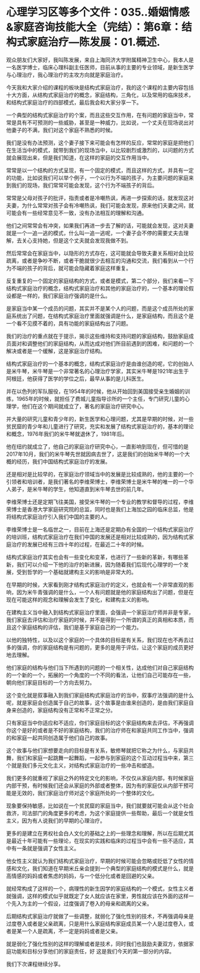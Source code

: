 # 心理学习区等多个文件：035..婚姻情感&家庭咨询技能大全（完结）：第6章：结构式家庭治疗—陈发展：01.概述.

观众朋友们大家好，我叫陈发展，来自上海同济大学附属精神卫生中心，我本人是一名医学博士，临床心理科副主任医师，目前从事的主要的专业领域，是新生医学与心理治疗，我心理治疗的主攻方向就是家庭治疗。

今天我和大家介绍的课程的板块是结构式家庭治疗，我的这个课程的主要内容包括十大方面，从结构式家庭治疗的概念，家庭结构，三角化，以及常用的临床技术，和结构式家庭治疗的四部模式，最后我会和大家分享一下。

一个典型的结构式家庭治疗的个案，而且这些交互作用，在有问题的家庭当中，常常是具有不可预测的一些威胁，甚至是一种威力，比如说，一个丈夫在现场说出对他妻子的不满，我们对这个家庭不熟悉的时候。

我们是没有办法预测，这个妻子接下来可能会有怎样的反应，常常的家庭是把他们在生活当中的模式，就带到我们的现场当中，以比较剧烈或激烈的，以问题的方式就会展现出来，但是我们知道，在这样的家庭的交互作用当中。

常常是以一个结构的方式呈现，有一个固定的模式，而且这样的方式，并具有一定的功能，比如说我们可以举个例子，一个以行为不端的孩子，为主要问题的家庭来到我们的现场，我们常常可能会发现，这个行为不端孩子的背后。

常常是父母对孩子的批评，指责或者是冷嘲热讽，再进一步探索的话，就发现这对夫妻，为什么常常对孩子会有冷嘲热讽，我们可能会发现，原来他们夫妻之间，就可能会有一些经常意见不一致，没有办法相互的理解和沟通。

他们之间常常会有冲突，如果我们再进一步去了解的话，可能就会发现，这对夫妻就是一个一追一逃的模式，什么叫一追一逃呢，一个妻子会不停的需要丈夫去理解，去关心支持她，但是这个丈夫就会发现我做不到。

然后常常会在家庭当中，以隐形的方式存在，这可能就会导致夫妻关系相对会比较疏离，或者是争吵不断，或者干脆就很少去相互的沟通和交流，我们看到从一个行为不端的孩子的背后，就可能会隐藏着家庭这样重复。

反复重复的一个固定的家庭结构的方式，或者是模式，第二个部分，我们来看一下结构式家庭治疗的概念，结构式家庭治疗和其他的家庭治疗的，一个基本的理论假设都是一样的，我们家庭治疗强调的是什么。

是家庭当中某一个成员的问题，其实并不是某个人的问题，而是这个成员所处的家庭系统出了问题，在结构式家庭治疗里面就强调是什么，是家庭结构，而且这个是一个看不见摸不着的，具有功能的家庭结构出了问题。

我们的治疗的重点就在于提示，揭示这些维持和支持问题的家庭结构，鼓励家庭成员面对和调整他们的家庭结构，从而达成对他们所目前遇到的困难，和问题的一个解决或者是一个缓解，这是家庭治疗结构。

结构式家庭治疗的一个基本的概念，结构式家庭治疗是由谁创造的呢，它的创始人是米牛琴，米牛琴是一个非常著名的心理治疗学家，其实米牛琴是1921年出生于阿根廷，他获得了医学的学位之后，最早从事的是儿科医生。

并在以色列的军队服役，在1954年的时候，他从开始回到美国接受亲生婚姻的训练，1965年的时候，就担任了费城儿童指导诊所的一个主任，专门研究儿童的心理学，他们在这个期间就成立了，著名的家庭治疗研究中心。

并大量的研究儿童和青少年的，新生医学和心理问题，尤其是早期的时候，对一些贫民窟的青少年和儿童进行了研究，充实和发展了结构式家庭治疗的，基本的理论和概念，1976年我们的米牛琴就退休了，1981年后。

他在纽约就成立了，他自己的家庭治疗研究中心，一直影响到现在，但可惜的是2017年10月，我们的米牛琴先世就因病去世了，这是我们的创始米牛琴的一个大概的经历，我们中国结构式家庭治疗的发展。

还是相对是比较早的，在家庭治疗领域当中的发展是比较成熟的，他的主要的一个引领者和培训者，是我们著名的李维荣博士，李维荣博士是米牛琴的唯一的一个华人弟子，是米牛琴的学生，他知道直到米牛琴去世的前几年。

李维荣博士还是定期飞往美国，接受米牛琴的一个专业的教学和督导的过程，李维荣博士是香港大学家庭研究院的总监，同时也是我们上海加之园的临床总监，他是将结构式家庭治疗引入我们中国的主要的人。

李维荣博士是一名临世之一，目前在上海还是定期办有全国的一个结构式家庭治疗的培训班，结构式家庭治疗在我们中国的发展还是相对比较成熟的，因为结构式家庭治疗的发展已经有三四十年的过程，在最近二十年的时候。

结构式家庭治疗其实也会有一些变化和变革，也进行了一些新的革新，有哪些革新，我们可以介绍一下他的治疗的新进展，因为随着我们后现代心理学的一个发展，受到哲学的一个基础就建构主义的影响是非常大的。

在早期的时候，大家看到刚才结构式家庭治疗的定义，也就会有一个非常直观的影响，因为米牛青强调的是什么，一个人有问题就是他的家庭结构出了问题，但是在现在可能这样的观念和理解会发生了变化，和建构主义的影响。

在建构主义当中融入到结构式家庭治疗里面，会强调一个家庭治疗师并非是专家，我们家庭去评估和治疗家庭的时候，并不是得到一个所谓的真正的真相和本质，而且这个家庭结构的评估，我们是基于家庭自己的一个能力。

以他的独特性，以及以这个家庭的一个具体的目标是有关系，我们现在也不再去过多的强调，你的家庭结构是有问题的，更多的是用于评估，让这个家庭的成员更好地去理解。

他们家庭的结构与他们当下所遇到的问题的一个相关性，达成他们对自己家庭结构的一个新的一个，拓展的一个角度的一个不同的看法，让他们自己可能存在一些，朝向他们家庭目标的一个方向去努力。

这个变化就是叙事融入到我们家庭结构式家庭治疗的当中，叙事疗法强调的是什么呢，就是家庭会创造属于自己的故事，这个故事是由谁来创造的，是由我们家庭自身来创造的，家庭结构没有正常和不正常之分。

只有家庭当中你适应和不适应，你们家庭目标的这个家庭结构来去评估，不再强调你这个是好的或者是不好的家庭结构，我们的治疗师在和家庭共同工作当中，强调的和家庭一起共同创造属于他们自己的故事。

这个故事与他们家想要走向的目标是有关系，敏修琴就把它称之为什么，与家庭共舞，我们和家庭一起跳舞一起舞蹈，一起参与到家庭的这个互动过程当中来，第三个就是我们多元文化主义，对结构式家庭治疗的一些冲击和塑造。

我们更多的就重视了家庭之外的特定文化的影响，不仅仅从家庭内部，有时候家庭内部干预，有时候我们还会从家庭的外部或者整体，因为有的家庭仅从内部干预可能是无效的，我们家庭治疗师对这个家庭所处的一个整体的文化。

现象要保持敏感，比如说在一个贫民窟的家庭当中，我们就要就可能会从这个社会救济，司法部门的角度更多的考虑，为这个家庭提供一些帮助，最后一个就是女性主义，因为有人说我们的早期的心理治疗。

更多的是建立在男权社会白人文化的基础之上的一些理念和理解，所以在后期尤其是最近十年可能有一些理论，在现实的实践和临床的过程当中会有一些不适应，其中有一条就是强调了女性主义。

他女性主义就认为我们结构式家庭治疗，早期的时候可能会忽略或贬低了女性的情感和文化，我们知道在早期米丘亲会提到一个典型的家庭结构的模式是什么，就是高情感的妈妈或者焦虑的妈妈，与一个低分化或者是回避的父亲。

就经常构成了这样的一个，病理性的新生因学的家庭结构的一个模式，女性主义者就强调，这样的模式似乎就既定了女人就应该在家里，男性就应该在外面的这样一个先入为主的一个假设，过度强调了卷入的母亲和疏离的父亲。

后期结构式家庭治疗就做了一些调整，就弱化了强化性别的技术，不再强调母亲是过度卷入或者是父亲疏离，只是用什么家庭结构家庭成员某一个人是过度卷入，或者是某一个人是疏离，不一定是妈妈或者是父亲。

就是弱化了强化性别的这样的理解或者是技术，同时我们也鼓励夫妻双方，依据家庭功能和目标分享他们的家庭责任，好 这是我们今天的第一部分的内容。

我们下次课程继续分享。